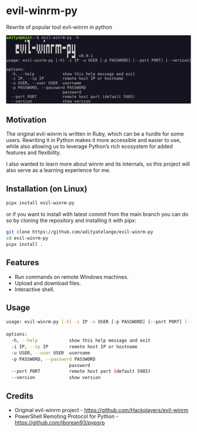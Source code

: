 # evil-winrm-py

Rewrite of popular tool evil-winrm in python

![](https://raw.githubusercontent.com/adityatelange/evil-winrm-py/refs/heads/main/assets/terminal.png)

## Motivation

The original evil-winrm is written in Ruby, which can be a hurdle for some users. Rewriting it in Python makes it more accessible and easier to use, while also allowing us to leverage Python’s rich ecosystem for added features and flexibility.

I also wanted to learn more about winrm and its internals, so this project will also serve as a learning experience for me.

## Installation (on Linux)

```bash
pipx install evil-winrm-py
```

or if you want to install with latest commit from the main branch you can do so by cloning the repository and installing it with pipx:

```bash
git clone https://github.com/adityatelange/evil-winrm-py
cd evil-winrm-py
pipx install .
```

## Features

- Run commands on remote Windows machines.
- Upload and download files.
- Interactive shell.

## Usage

```bash
usage: evil-winrm-py [-h] -i IP -u USER [-p PASSWORD] [--port PORT] [--version]

options:
  -h, --help            show this help message and exit
  -i IP, --ip IP        remote host IP or hostname
  -u USER, --user USER  username
  -p PASSWORD, --password PASSWORD
                        password
  --port PORT           remote host port (default 5985)
  --version             show version
```

## Credits

- Original evil-winrm project - https://github.com/Hackplayers/evil-winrm
- PowerShell Remoting Protocol for Python - https://github.com/jborean93/pypsrp
